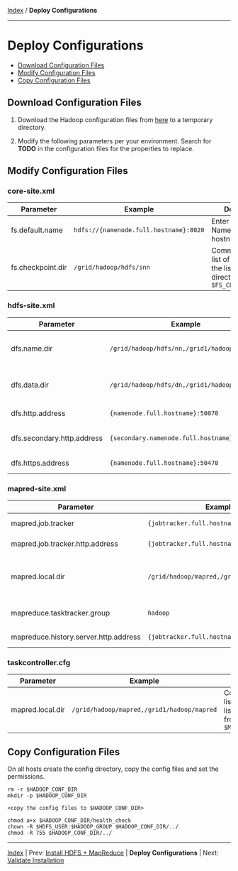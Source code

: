 [Index](./index.md) / **Deploy Configurations**

------

Deploy Configurations
==========

* [Download Configuration Files](#download-configuration-files)
* [Modify Configuration Files](#modify-configuration-files)
* [Copy Configuration Files](#copy-configuration-files)

Download Configuration Files
-----

1. Download the Hadoop configuration files from [here](./conf) to a temporary directory.

2. Modify the following parameters per your environment. Search for **TODO** in the configuration files for the properties to replace.


Modify Configuration Files
-----

### core-site.xml

| Parameter          | Example       | Description                                       |
|--------------------|---------------|-----------------------------|
| fs.default.name    | <code>hdfs://{namenode.full.hostname}:8020</code>  | Enter your NameNode hostname
| fs.checkpoint.dir  | <code>/grid/hadoop/hdfs/snn</code>  | Comma separated list of paths. Use the list of directories from <code>$FS_CHECKPOINT_DIR</code>

### hdfs-site.xml

| Parameter                          | Example          | Description                       |
|------------------------------------|------------------|-----------------------------------|
| dfs.name.dir                       | <code>/grid/hadoop/hdfs/nn,/grid1/hadoop/hdfs/nn</code> | Comma separated list of paths. Use the list of directories from <code>$DFS_NAME_DIR</code>
| dfs.data.dir                       | <code>/grid/hadoop/hdfs/dn,/grid1/hadoop/hdfs/dn</code> | Comma separated list of paths. Use the list of directories from <code>$DFS_DATA_DIR</code>
| dfs.http.address	                | <code>{namenode.full.hostname}:50070</code>   | Enter your NameNode hostname
| dfs.secondary.http.address         | <code>{secondary.namenode.full.hostname}:50090</code> | Enter your SecondaryNameNode hostname
| dfs.https.address                  | <code>{namenode.full.hostname}:50470</code>   | Enter your NameNode hostname

### mapred-site.xml

| Parameter                             | Example       | Description                         |
|---------------------------------------|---------------|---------------------------------------|
| mapred.job.tracker                    | <code>{jobtracker.full.hostname}:50300</code> | Enter your JobTracker hostname
| mapred.job.tracker.http.address       | <code>{jobtracker.full.hostname}:50030</code> | Enter your JobTracker hostname
| mapred.local.dir                       | <code>/grid/hadoop/mapred,/grid1/hadoop/mapred</code> | Comma separated list of paths. Use the list of directories from <code>$MAPREDUCE_LOCAL_DIR</code>
| mapreduce.tasktracker.group            | <code>hadoop</code> | Enter your group. Use the value of <code>$HADOOP_GROUP</code>
| mapreduce.history.server.http.address | <code>{jobtracker.full.hostname}:51111</code> | Enter your JobTracker hostname

### taskcontroller.cfg

| Parameter                             | Example        | Description                          |
|---------------------------------------|----------------|-------------------------------------|
| mapred.local.dir                         | <code>/grid/hadoop/mapred,/grid1/hadoop/mapred</code> | Comma separated list of paths. Use the list of directories from <code>$MAPREDUCE_LOCAL_DIR</code>


Copy Configuration Files
-----

On all hosts create the config directory, copy the config files and set the permissions.

    rm -r $HADOOP_CONF_DIR
    mkdir -p $HADOOP_CONF_DIR
    
    <copy the config files to $HADOOP_CONF_DIR>
    
    chmod a+x $HADOOP_CONF_DIR/health_check
    chown -R $HDFS_USER:$HADOOP_GROUP $HADOOP_CONF_DIR/../
    chmod -R 755 $HADOOP_CONF_DIR/../


------

[Index](./index.md)
|
Prev: [Install HDFS + MapReduce](./install-hdfs-mapreduce.md)
|
**Deploy Configurations**
|
Next: [Validate Installation](./validate-installation.md)